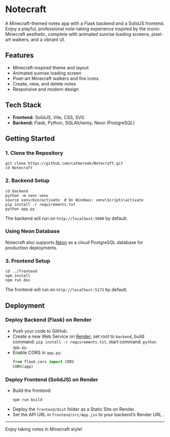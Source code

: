 # Notecraft

A Minecraft-themed notes app with a Flask backend and a SolidJS frontend. Enjoy a playful, professional note-taking experience inspired by the iconic Minecraft aesthetic, complete with animated sunrise loading screens, pixel-art walkers, and a vibrant UI.

## Features
- Minecraft-inspired theme and layout
- Animated sunrise loading screen
- Pixel-art Minecraft walkers and fire icons
- Create, view, and delete notes
- Responsive and modern design

## Tech Stack
- **Frontend:** SolidJS, Vite, CSS, SVG
- **Backend:** Flask, Python, SQLAlchemy, Neon (PostgreSQL)

## Getting Started

### 1. Clone the Repository
```
git clone https://github.com/catmoreak/Notecraft.git
cd Notecraft
```


### 2. Backend Setup
```
cd backend
python -m venv venv
source venv/bin/activate  # On Windows: venv\Scripts\activate
pip install -r requirements.txt
python app.py
```
The backend will run on `http://localhost:5000` by default.


### Using Neon Database
Notecraft also supports [Neon](https://neon.tech/) as a cloud PostgreSQL database for production deployments.

### 3. Frontend Setup
```
cd ../frontend
npm install
npm run dev
```
The frontend will run on `http://localhost:5173` by default.

## Deployment

### Deploy Backend (Flask) on Render
- Push your code to GitHub.
- Create a new Web Service on [Render](https://render.com/), set root to `backend`, build command: `pip install -r requirements.txt`, start command: `python app.py`.
- Enable CORS in `app.py`:
  ```python
  from flask_cors import CORS
  CORS(app)
  ```

### Deploy Frontend (SolidJS) on Render
- Build the frontend:
  ```
  npm run build
  ```
- Deploy the `frontend/dist` folder as a Static Site on Render.
- Set the API URL in `frontend/src/App.jsx` to your backend’s Render URL .



---

Enjoy taking notes in Minecraft style!
